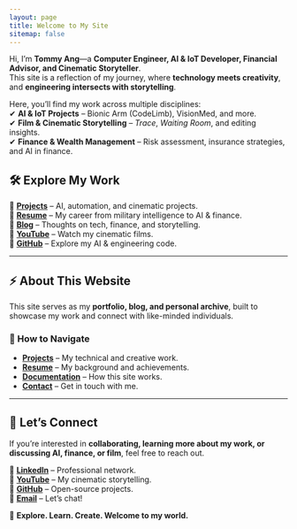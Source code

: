```yaml
---
layout: page
title: Welcome to My Site
sitemap: false
---
```


Hi, I’m **Tommy Ang**—a **Computer Engineer, AI & IoT Developer, Financial Advisor, and Cinematic Storyteller**.  
This site is a reflection of my journey, where **technology meets creativity**, and **engineering intersects with storytelling**.

Here, you’ll find my work across multiple disciplines:  
✔ **AI & IoT Projects** – Bionic Arm (CodeLimb), VisionMed, and more.  
✔ **Film & Cinematic Storytelling** – *Trace*, *Waiting Room*, and editing insights.  
✔ **Finance & Wealth Management** – Risk assessment, insurance strategies, and AI in finance.  

## **🛠 Explore My Work**
🔹 **[Projects](/projects/)** – AI, automation, and cinematic projects.  
🔹 **[Resume](/resume/)** – My career from military intelligence to AI & finance.  
🔹 **[Blog](/blog/)** – Thoughts on tech, finance, and storytelling.  
🔹 **[YouTube](/youtube/)** – Watch my cinematic films.  
🔹 **[GitHub](https://github.com/yourgithubprofile)** – Explore my AI & engineering code.  

---

## **⚡ About This Website**
This site serves as my **portfolio, blog, and personal archive**, built to showcase my work and connect with like-minded individuals.  

### **🔗 How to Navigate**
- **[Projects](/projects/)** – My technical and creative work.  
- **[Resume](/resume/)** – My background and achievements.  
- **[Documentation](/docs/)** – How this site works.  
- **[Contact](/contact/)** – Get in touch with me.  

---

## **📩 Let’s Connect**
If you’re interested in **collaborating, learning more about my work, or discussing AI, finance, or film**, feel free to reach out.  

🔹 **[LinkedIn](https://linkedin.com/in/yourprofile)** – Professional network.  
🔹 **[YouTube](https://youtube.com/yourchannel)** – My cinematic storytelling.  
🔹 **[GitHub](https://github.com/yourgithubprofile)** – Open-source projects.  
🔹 **[Email](mailto:your@email.com)** – Let’s chat!  

🚀 **Explore. Learn. Create. Welcome to my world.**  